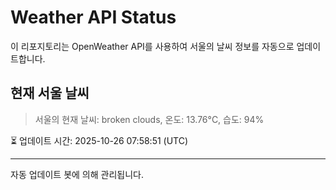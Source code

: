 
# Weather API Status

이 리포지토리는 OpenWeather API를 사용하여 서울의 날씨 정보를 자동으로 업데이트합니다.

## 현재 서울 날씨
> 서울의 현재 날씨: broken clouds, 온도: 13.76°C, 습도: 94%

⏳ 업데이트 시간: 2025-10-26 07:58:51 (UTC)

---
자동 업데이트 봇에 의해 관리됩니다.
